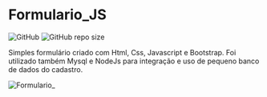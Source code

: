 # Formulario_JS

![GitHub](https://img.shields.io/github/license/LombaAnderson/Formulario_JS)
![GitHub repo size](https://img.shields.io/github/repo-size/LombaAnderson/Formulario_JS)

Simples formulário criado com Html, Css, Javascript e Bootstrap. Foi utilizado também Mysql e NodeJs para integração e uso de pequeno banco de dados do cadastro.

![Formulario_](https://user-images.githubusercontent.com/60937513/131218894-cd10db08-8afc-4422-87f2-593e187e537c.png)

